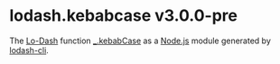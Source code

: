 # lodash.kebabcase v3.0.0-pre

The [Lo-Dash](https://lodash.com/) function [_.kebabCase](http://lodash.com/docs#kebabCase) as a [Node.js](http://nodejs.org/) module generated by [lodash-cli](https://www.npmjs.com/package/lodash-cli).
